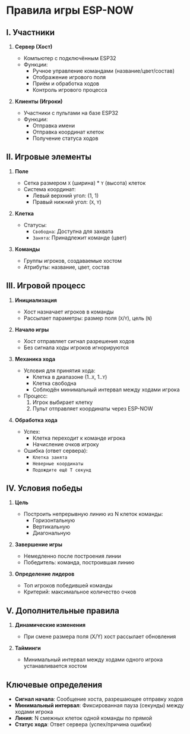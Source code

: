 # Правила игры ESP-NOW

## I. Участники

1. **Сервер (Хост)**
    - Компьютер с подключённым ESP32
    - Функции:
        - Ручное управление командами (название/цвет/состав)
        - Отображение игрового поля
        - Приём и обработка ходов
        - Контроль игрового процесса

2. **Клиенты (Игроки)**
    - Участники с пультами на базе ESP32
    - Функции:
        - Отправка имени
        - Отправка координат клеток
        - Получение статуса ходов

## II. Игровые элементы

1. **Поле**
    - Сетка размером `X` (ширина) * `Y` (высота) клеток
    - Система координат:
        - Левый верхний угол: (1, 1)
        - Правый нижний угол: (`X`, `Y`)

2. **Клетка**
    - Статусы:
        - `Свободна`: Доступна для захвата
        - `Занята`: Принадлежит команде (цвет)

3. **Команды**
    - Группы игроков, создаваемые хостом
    - Атрибуты: название, цвет, состав

## III. Игровой процесс

1. **Инициализация**
    - Хост назначает игроков в команды
    - Рассылает параметры: размер поля (`X`/`Y`), цель (`N`)

2. **Начало игры**
    - Хост отправляет сигнал разрешения ходов
    - Без сигнала ходы игроков игнорируются

3. **Механика хода**
    - Условия для принятия хода:
        - Клетка в диапазоне (1..`X`, 1..`Y`)
        - Клетка свободна
        - Соблюдён минимальный интервал между ходами игрока
    - Процесс:
        1. Игрок выбирает клетку
        2. Пульт отправляет координаты через ESP-NOW

4. **Обработка хода**
    - Успех:
        - Клетка переходит к команде игрока
        - Начисление очков игроку
    - Ошибка (ответ сервера):
        - `Клетка занята`
        - `Неверные координаты`
        - `Подождите ещё T секунд`

## IV. Условия победы

1. **Цель**
    - Построить непрерывную линию из N клеток команды:
        - Горизонтальную
        - Вертикальную
        - Диагональную

2. **Завершение игры**
    - Немедленно после построения линии
    - Победитель: команда, построившая линию

3. **Определение лидеров**
    - Топ игроков победившей команды
    - Критерий: максимальное количество очков

## V. Дополнительные правила

1. **Динамические изменения**
    - При смене размера поля (X/Y) хост рассылает обновления

2. **Тайминги**
    - Минимальный интервал между ходами одного игрока устанавливается хостом

## Ключевые определения

- **Сигнал начала**: Сообщение хоста, разрешающее отправку ходов
- **Минимальный интервал**: Фиксированная пауза (секунды) между ходами игрока
- **Линия**: N смежных клеток одной команды по прямой
- **Статус хода**: Ответ сервера (успех/причина ошибки)  